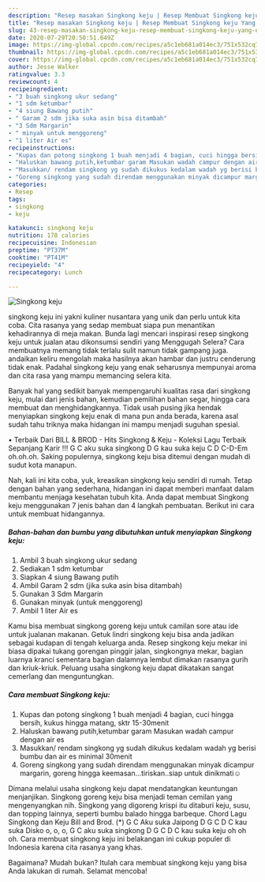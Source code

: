 ```yaml
---
description: "Resep masakan Singkong keju | Resep Membuat Singkong keju Yang Enak Dan Mudah"
title: "Resep masakan Singkong keju | Resep Membuat Singkong keju Yang Enak Dan Mudah"
slug: 43-resep-masakan-singkong-keju-resep-membuat-singkong-keju-yang-enak-dan-mudah
date: 2020-07-29T20:50:51.649Z
image: https://img-global.cpcdn.com/recipes/a5c1eb681a014ec3/751x532cq70/singkong-keju-foto-resep-utama.jpg
thumbnail: https://img-global.cpcdn.com/recipes/a5c1eb681a014ec3/751x532cq70/singkong-keju-foto-resep-utama.jpg
cover: https://img-global.cpcdn.com/recipes/a5c1eb681a014ec3/751x532cq70/singkong-keju-foto-resep-utama.jpg
author: Jesse Walker
ratingvalue: 3.3
reviewcount: 4
recipeingredient:
- "3 buah singkong ukur sedang"
- "1 sdm ketumbar"
- "4 siung Bawang putih"
- " Garam 2 sdm jika suka asin bisa ditambah"
- "3 Sdm Margarin"
- " minyak untuk menggoreng"
- "1 liter Air es"
recipeinstructions:
- "Kupas dan potong singkong 1 buah menjadi 4 bagian, cuci hingga bersih, kukus hingga matang, sktr 15-30menit"
- "Haluskan bawang putih,ketumbar garam Masukan wadah campur dengan air es"
- "Masukkan/ rendam singkong yg sudah dikukus kedalam wadah yg berisi bumbu dan air es minimal 30menit"
- "Goreng singkong yang sudah direndam menggunakan minyak dicampur margarin, goreng hingga keemasan...tiriskan..siap untuk dinikmati☺"
categories:
- Resep
tags:
- singkong
- keju

katakunci: singkong keju 
nutrition: 178 calories
recipecuisine: Indonesian
preptime: "PT37M"
cooktime: "PT41M"
recipeyield: "4"
recipecategory: Lunch

---
```



![Singkong keju](https://img-global.cpcdn.com/recipes/a5c1eb681a014ec3/751x532cq70/singkong-keju-foto-resep-utama.jpg)


singkong keju ini yakni kuliner nusantara yang unik dan perlu untuk kita coba. Cita rasanya yang sedap membuat siapa pun menantikan kehadirannya di meja makan.
Bunda lagi mencari inspirasi resep singkong keju untuk jualan atau dikonsumsi sendiri yang Menggugah Selera? Cara membuatnya memang tidak terlalu sulit namun tidak gampang juga. andaikan keliru mengolah maka hasilnya akan hambar dan justru cenderung tidak enak. Padahal singkong keju yang enak seharusnya mempunyai aroma dan cita rasa yang mampu memancing selera kita.

Banyak hal yang sedikit banyak mempengaruhi kualitas rasa dari singkong keju, mulai dari jenis bahan, kemudian pemilihan bahan segar, hingga cara membuat dan menghidangkannya. Tidak usah pusing jika hendak menyiapkan singkong keju enak di mana pun anda berada, karena asal sudah tahu triknya maka hidangan ini mampu menjadi suguhan spesial.

• Terbaik Dari BILL &amp; BROD - Hits Singkong &amp; Keju - Koleksi Lagu Terbaik Sepanjang Karir !!! G C aku suka singkong D G kau suka keju C D C-D-Em oh.oh.oh. Saking populernya, singkong keju bisa ditemui dengan mudah di sudut kota manapun.


Nah, kali ini kita coba, yuk, kreasikan singkong keju sendiri di rumah. Tetap dengan bahan yang sederhana, hidangan ini dapat memberi manfaat dalam membantu menjaga kesehatan tubuh kita. Anda dapat membuat Singkong keju menggunakan 7 jenis bahan dan 4 langkah pembuatan. Berikut ini cara untuk membuat hidangannya.

<!--inarticleads1-->

##### Bahan-bahan dan bumbu yang dibutuhkan untuk menyiapkan Singkong keju:

1. Ambil 3 buah singkong ukur sedang
1. Sediakan 1 sdm ketumbar
1. Siapkan 4 siung Bawang putih
1. Ambil  Garam 2 sdm (jika suka asin bisa ditambah)
1. Gunakan 3 Sdm Margarin
1. Gunakan  minyak (untuk menggoreng)
1. Ambil 1 liter Air es


Kamu bisa membuat singkong goreng keju untuk camilan sore atau ide untuk jualanan makanan. Getuk lindri singkong keju bisa anda jadikan sebagai kudapan di tengah keluarga anda. Resep singkong keju mekar ini biasa dipakai tukang gorengan pinggir jalan, singkongnya mekar, bagian luarnya kranci sementara bagian dalamnya lembut dimakan rasanya gurih dan kriuk-kriuk. Peluang usaha singkong keju dapat dikatakan sangat cemerlang dan menguntungkan. 

<!--inarticleads2-->

##### Cara membuat Singkong keju:

1. Kupas dan potong singkong 1 buah menjadi 4 bagian, cuci hingga bersih, kukus hingga matang, sktr 15-30menit
1. Haluskan bawang putih,ketumbar garam Masukan wadah campur dengan air es
1. Masukkan/ rendam singkong yg sudah dikukus kedalam wadah yg berisi bumbu dan air es minimal 30menit
1. Goreng singkong yang sudah direndam menggunakan minyak dicampur margarin, goreng hingga keemasan...tiriskan..siap untuk dinikmati☺


Dimana melalui usaha singkong keju dapat mendatangkan keuntungan menjanjikan. Singkong goreng keju bisa menjadi teman cemilan yang mengenyangkan nih. Singkong yang digoreng krispi itu ditaburi keju, susu, dan topping lainnya, seperti bumbu balado hingga barbeque. Chord Lagu Singkong dan Keju Bill and Brod. (*) G C Aku suka Jaipong D G C D C kau suka Disko o, o, o, G C aku suka singkong D G C D C kau suka keju oh oh oh. Cara membuat singkong keju ini belakangan ini cukup populer di Indonesia karena cita rasanya yang khas. 

Bagaimana? Mudah bukan? Itulah cara membuat singkong keju yang bisa Anda lakukan di rumah. Selamat mencoba!
